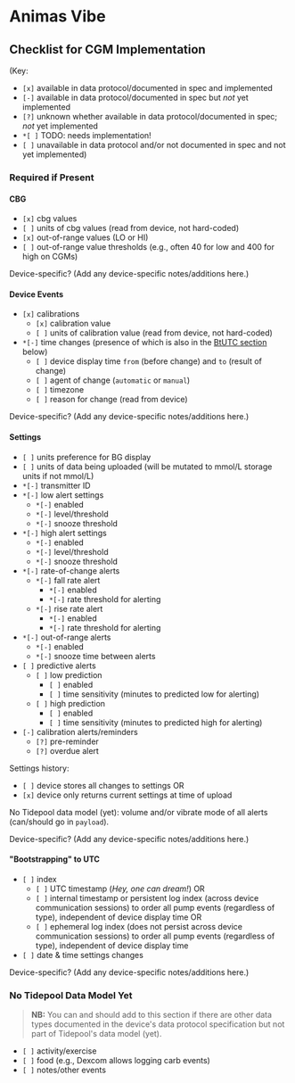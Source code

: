 # Animas Vibe

## Checklist for CGM Implementation

(Key:

 - `[x]` available in data protocol/documented in spec and implemented
 - `[-]` available in data protocol/documented in spec but *not* yet implemented
 - `[?]` unknown whether available in data protocol/documented in spec; *not* yet implemented
 - `*[ ]` TODO: needs implementation!
 - `[ ]` unavailable in data protocol and/or not documented in spec and not yet implemented)

### Required if Present

#### CBG

  - `[x]` cbg values
  - `[ ]` units of cbg values (read from device, not hard-coded)
  - `[x]` out-of-range values (LO or HI)
  - `[ ]` out-of-range value thresholds (e.g., often 40 for low and 400 for high on CGMs)

Device-specific? (Add any device-specific notes/additions here.)

#### Device Events
  - `[x]` calibrations
    - `[x]` calibration value
    - `[ ]` units of calibration value (read from device, not hard-coded)
  - `*[-]` time changes (presence of which is also in the [BtUTC section](#bootstrapping-to-utc) below)
    - `[ ]` device display time `from` (before change) and `to` (result of change)
    - `[ ]` agent of change (`automatic` or `manual`)
    - `[ ]` timezone
    - `[ ]` reason for change (read from device)

Device-specific? (Add any device-specific notes/additions here.)

#### Settings

  - `[ ]` units preference for BG display
  - `[ ]` units of data being uploaded (will be mutated to mmol/L storage units if not mmol/L)
  - `*[-]` transmitter ID
  - `*[-]` low alert settings
    - `*[-]` enabled
    - `*[-]` level/threshold
    - `*[-]` snooze threshold
  - `*[-]` high alert settings
    - `*[-]` enabled
    - `*[-]` level/threshold
    - `*[-]` snooze threshold
  - `*[-]` rate-of-change alerts
    - `*[-]` fall rate alert
        - `*[-]` enabled
        - `*[-]` rate threshold for alerting
    - `*[-]` rise rate alert
        - `*[-]` enabled
        - `*[-]` rate threshold for alerting
  - `*[-]` out-of-range alerts
    - `*[-]` enabled
    - `*[-]` snooze time between alerts
  - `[ ]` predictive alerts
    - `[ ]` low prediction
        - `[ ]` enabled
        - `[ ]` time sensitivity (minutes to predicted low for alerting)
    - `[ ]` high prediction
        - `[ ]` enabled
        - `[ ]` time sensitivity (minutes to predicted high for alerting)
  - `[-]` calibration alerts/reminders
    - `[?]` pre-reminder
    - `[?]` overdue alert

Settings history:

  - `[ ]` device stores all changes to settings OR
  - `[x]` device only returns current settings at time of upload

No Tidepool data model (yet): volume and/or vibrate mode of all alerts (can/should go in `payload`).

Device-specific? (Add any device-specific notes/additions here.)

#### "Bootstrapping" to UTC

  - `[ ]` index
    - `[ ]` UTC timestamp (*Hey, one can dream!*) OR
    - `[ ]` internal timestamp or persistent log index (across device communication sessions) to order all pump events (regardless of type), independent of device display time OR
    - `[ ]` ephemeral log index (does not persist across device communication sessions) to order all pump events (regardless of type), independent of device display time
  - `[ ]` date & time settings changes

Device-specific? (Add any device-specific notes/additions here.)

### No Tidepool Data Model Yet

> **NB:** You can and should add to this section if there are other data types documented in the device's data protocol specification but not part of Tidepool's data model (yet).

  - `[ ]` activity/exercise
  - `[ ]` food (e.g., Dexcom allows logging carb events)
  - `[ ]` notes/other events
